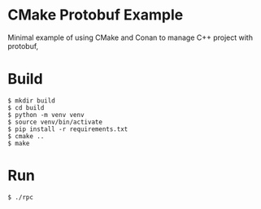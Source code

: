 CMake Protobuf Example
======================

Minimal example of using CMake and Conan to manage C++ project with protobuf, 

Build
======================
    
    $ mkdir build
    $ cd build
    $ python -m venv venv
    $ source venv/bin/activate
    $ pip install -r requirements.txt
    $ cmake ..
    $ make

Run
======================
    $ ./rpc
